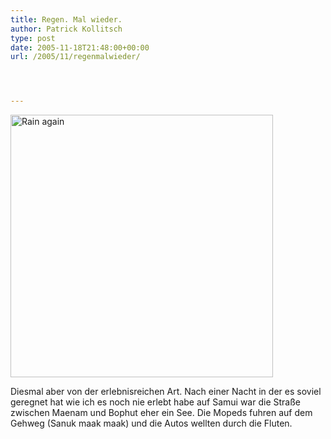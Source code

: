 ```yaml
---
title: Regen. Mal wieder.
author: Patrick Kollitsch
type: post
date: 2005-11-18T21:48:00+00:00
url: /2005/11/regenmalwieder/




---
```

[<img width="420" src="//static.flickr.com/26/64662529_d75318e958.jpg" alt="Rain again" />][1]

Diesmal aber von der erlebnisreichen Art. Nach einer Nacht in der es soviel geregnet hat wie ich es noch nie erlebt habe auf Samui war die Stra&szlig;e zwischen Maenam und Bophut eher ein See. Die Mopeds fuhren auf dem Gehweg (Sanuk maak maak) und die Autos wellten durch die Fluten.

 [1]: http://www.flickr.com/photos/schreibblogade/64662529/ "Rain again"